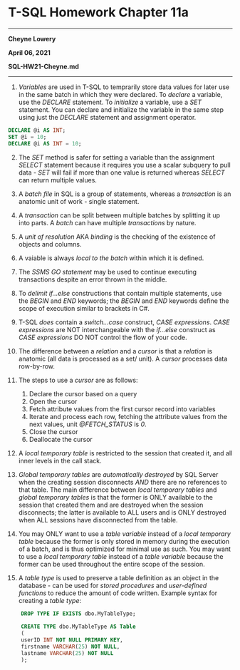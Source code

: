 # T-SQL Homework Chapter 11a

---

**Cheyne Lowery**

**April 06, 2021**

**SQL-HW21-Cheyne.md**

---

1. *Variables* are used in T-SQL to temprarily store data values for later use in the same batch in which they were declared. To *declare* a variable, use the *DECLARE* statement. To *initialize* a variable, use a *SET* statement. You can declare and initialize the variable in the same step using just the *DECLARE* statement and assignment operator.
```sql
DECLARE @i AS INT;
SET @i = 10;
DECLARE @i AS INT = 10;
```

2. The *SET* method is safer for setting a variable than the assignment *SELECT* statement because it requires you use a scalar subquery to pull data - *SET* will fail if more than one value is returned whereas *SELECT* can return multiple values.

3. A *batch file* in SQL is a group of statements, whereas a *transaction* is an anatomic unit of work - single statement.

4. A *transaction* can be split between multiple batches by splitting it up into parts. A *batch* can have multiple *transactions* by nature.

5. A *unit of resolution* AKA *binding* is the checking of the existence of objects and columns.

6. A vaiable is always *local to the batch* within which it is defined.

7. The *SSMS GO statement* may be used to continue executing transactions despite an error thrown in the middle.

8. To *delimit* *if...else* constructions that contain multiple statements, use the *BEGIN* and *END* keywords; the *BEGIN* and *END* keywords define the scope of execution similar to brackets in C#.

9. T-SQL *does* contain a *switch...case* construct, *CASE expressions*. *CASE expressions* are NOT interchangeable with the *if...else* construct as *CASE expressions* DO NOT control the flow of your code.

10. The difference between a *relation* and a *cursor* is that a *relation* is anatomic (all data is processed as a set/ unit). A *cursor* processes data row-by-row.

11. The steps to use a *cursor* are as follows:
	1. Declare the cursor based on a query
	2. Open the cursor
	3. Fetch attribute values from the first cursor record into variables
	4. Iterate and process each row, fetching the attribute values from the next values, unit *@FETCH_STATUS* is *0*.
	5. Close the cursor
	6. Deallocate the cursor
	
12. A *local temporary table* is restricted to the session that created it, and all inner levels in the call stack.

13. *Global temporary tables* are *automatically destroyed* by SQL Server when the creating session disconnects *AND* there are no references to that table. The main difference between *local temporary tables* and *global temporary tables* is that the former is ONLY available to the session that created them and are destroyed when the session disconnects; the latter is available to ALL users and is ONLY destroyed when ALL sessions have disconnected from the table.

14. You may ONLY want to use a *table variable* instead of a *local temporary table* because the former is only stored in memory during the execution of a batch, and is thus optimized for minimal use as such. You may want to use a *local temporary table* instead of a *table variable* because the former can be used throughout the entire scope of the session.

15. A *table type* is used to preserve a table definition as an object in the database - can be used for *stored procedures* and *user-defined functions* to reduce the amount of code written. Example syntax for creating a *table type*:

```sql
	DROP TYPE IF EXISTS dbo.MyTableType;
	
	CREATE TYPE dbo.MyTableType AS Table
	(
	userID INT NOT NULL PRIMARY KEY,
	firstname VARCHAR(25) NOT NULL,
	lastname VARCHAR(25) NOT NULL
	);
```